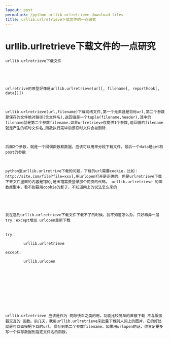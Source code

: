```yaml
---
layout: post
permalink: /python-urllib-urlretrieve-download-files
title: urllib.urlretrieve下载文件的一点研究
---
```


# urllib.urlretrieve下载文件的一点研究 #



	urllib.urlretrieve下载文件





	urlretrive的原型好像是urllib.urlretrieve(url[, filename[, reporthook[, data]]])



	urllib.urlretrieve(url,filename)下载网络文件,第一个元素就是目标url,第二个参数是保存的文件绝对路径(含文件名),返回值是一个tuple(filename,header),其中的filename就是第二个参数filename.如果urlretrieve仅提供1个参数,返回值的filename就是产生的临时文件名,函数执行完毕后该临时文件会被删除.



	后面2个参数，就是一个回调函数和数据，应该可以用来分段下载文件。最后一个data是get和post的参数



	python里urllib.urlretrive下载的问题，下载的url需要cookie，比如：http://site.com/file?file=xxx],用urlopen打开是正确的，但是urlretrieve下载下来文件里面的内容是错的,是出错需要登录那个网页的代码。 urllib.urlretrieve 的函数原型中，看不到要用cookie的影子，不知道网上的说法怎么来的





	我在遇到urllib.urlretrieve下载文件下载不了的时候，我不知道怎么办，只好再弄一层try：except增加 urlopen重新下载


    try：

            urllib.urlretrieve

    except:

            urllib.urlopen











	urllib.urlretrieve 应该是作为 网际快车之类的用，功能比较简单的直接下载 不与服务器交互的 函数。前几天，我用urllib.urlretrieve来批量下载别人网上的图片，它的好处就是可以直接把下载的url，保存到第二个参数filename，如果用urlopen的话，你肯定要多写一个保存数据到指定文件名的函数。